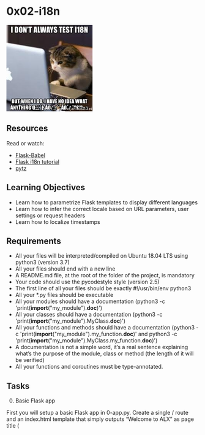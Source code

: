 # 0x02-i18n

![catmeme](https://github.com/leone-nyaga/alx-backend/blob/master/0x02-i18n/images/cat%20meme.jpeg)

## Resources

Read or watch:

+ [Flask-Babel](https://web.archive.org/web/20201111174034/https://flask-babel.tkte.ch)
+ [Flask i18n tutorial](https://blog.miguelgrinberg.com/post/the-flask-mega-tutorial-part-xiii-i18n-and-l10n)
+ [pytz](https://pypi.org/project/pytz)

## Learning Objectives

+ Learn how to parametrize Flask templates to display different languages
+ Learn how to infer the correct locale based on URL parameters, user settings or request headers
+ Learn how to localize timestamps

## Requirements

+ All your files will be interpreted/compiled on Ubuntu 18.04 LTS using python3 (version 3.7)
+ All your files should end with a new line
+ A README.md file, at the root of the folder of the project, is mandatory
+ Your code should use the pycodestyle style (version 2.5)
+ The first line of all your files should be exactly #!/usr/bin/env python3
+ All your *.py files should be executable
+ All your modules should have a documentation (python3 -c 'print(__import__("my_module").__doc__)')
+ All your classes should have a documentation (python3 -c 'print(__import__("my_module").MyClass.__doc__)')
+ All your functions and methods should have a documentation (python3 -c 'print(__import__("my_module").my_function.__doc__)' and python3 -c 'print(__import__("my_module").MyClass.my_function.__doc__)')
+ A documentation is not a simple word, it’s a real sentence explaining what’s the purpose of the module, class or method (the length of it will be verified)
+ All your functions and coroutines must be type-annotated.

## Tasks

0. Basic Flask app

First you will setup a basic Flask app in 0-app.py. Create a single / route and an index.html template that simply outputs “Welcome to ALX” as page title (<title>) and “Hello world” as header (`<h1>`).

Repo:

+ GitHub repository: alx-backend
+ Directory: 0x02-i18n
+ File: 0-app.py, templates/0-index.html
  
1. Basic Babel setup

Install the Babel Flask extension:

```bash
$ pip3 install flask_babel==2.0.0
```

Then instantiate the Babel object in your app. Store it in a module-level variable named babel.

In order to configure available languages in our app, you will create a Config class that has a LANGUAGES class attribute equal to ["en", "fr"].

Use Config to set Babel’s default locale ("en") and timezone ("UTC").

Use that class as config for your Flask app.

Repo:

+ GitHub repository: alx-backend
+ Directory: 0x02-i18n
+ File: 1-app.py, templates/1-index.html
   
2. Get locale from request

Create a get_locale function with the babel.localeselector decorator. Use request.accept_languages to determine the best match with our supported languages.

Repo:

+ GitHub repository: alx-backend
+ Directory: 0x02-i18n
+ File: 2-app.py, templates/2-index.html
  
3. Parametrize templates

Use the _ or gettext function to parametrize your templates. Use the message IDs home_title and home_header.

Create a babel.cfg file containing

```bash
[python: **.py]
[jinja2: **/templates/**.html]
extensions=jinja2.ext.autoescape,jinja2.ext.with_
```

Then initialize your translations with

```bash
$ pybabel extract -F babel.cfg -o messages.pot .
```

and your two dictionaries with

```bash
$ pybabel init -i messages.pot -d translations -l en
$ pybabel init -i messages.pot -d translations -l fr
```

Then edit files translations/[en|fr]/LC_MESSAGES/messages.po to provide the correct value for each message ID for each language. Use the following translations:

| msgid       | English             | French               |
|------------|---------------------|----------------------|
| home_title | "Welcome to ALX"    | "Bienvenue chez ALX" |
| home_header| "Hello world!"      | "Bonjour monde!"     |


Then compile your dictionaries with

```bash
$ pybabel compile -d translations
```

Reload the home page of your app and make sure that the correct messages show up.

Repo:

+ GitHub repository: alx-backend
+ Directory: 0x02-i18n
+ File: 3-app.py, babel.cfg, templates/3-index.html, translations/en/LC_MESSAGES/messages.po, translations/fr/LC_MESSAGES/messages.po, translations/en/LC_MESSAGES/messages.mo, translations/fr/LC_MESSAGES/messages.mo
   
4. Force locale with URL parameter

In this task, you will implement a way to force a particular locale by passing the locale=fr parameter to your app’s URLs.

In your get_locale function, detect if the incoming request contains locale argument and ifs value is a supported locale, return it. If not or if the parameter is not present, resort to the previous default behavior.

Now you should be able to test different translations by visiting http://127.0.0.1:5000?locale=[fr|en].

Visiting http://127.0.0.1:5000/?locale=fr should display this level 1 heading: 

![bonjour monde!](https://github.com/leone-nyaga/alx-backend/blob/master/0x02-i18n/images/bonjour%20monde.png)

Repo:

+ GitHub repository: alx-backend
+ Directory: 0x02-i18n
+ File: 4-app.py, templates/4-index.html
  
5. Mock logging in

Creating a user login system is outside the scope of this project. To emulate a similar behavior, copy the following user table in 5-app.py.

```python
users = {
    1: {"name": "Balou", "locale": "fr", "timezone": "Europe/Paris"},
    2: {"name": "Beyonce", "locale": "en", "timezone": "US/Central"},
    3: {"name": "Spock", "locale": "kg", "timezone": "Vulcan"},
    4: {"name": "Teletubby", "locale": None, "timezone": "Europe/London"},
}
```

This will mock a database user table. Logging in will be mocked by passing login_as URL parameter containing the user ID to log in as.

Define a get_user function that returns a user dictionary or None if the ID cannot be found or if login_as was not passed.

Define a before_request function and use the app.before_request decorator to make it be executed before all other functions. before_request should use get_user to find a user if any, and set it as a global on flask.g.user.

In your HTML template, if a user is logged in, in a paragraph tag, display a welcome message otherwise display a default message as shown in the table below.

| msgid         | English                                     | French                                        |
|---------------|---------------------------------------------|-----------------------------------------------|
| logged_in_as  | "You are logged in as %(username)s."        | "Vous êtes connecté en tant que %(username)s." |
| not_logged_in | "You are not logged in."                    | "Vous n'êtes pas connecté."                   |


Visiting http://127.0.0.1:5000/ in your browser should display this:

![hello world]()

Visiting http://127.0.0.1:5000/?login_as=2 in your browser should display this: 

![hello world bey]()

Repo:

GitHub repository: alx-backend
Directory: 0x02-i18n
File: 5-app.py, templates/5-index.html
  
6. Use user locale
mandatory
Score: 0.0% (Checks completed: 0.0%)
Change your get_locale function to use a user’s preferred local if it is supported.

The order of priority should be

Locale from URL parameters
Locale from user settings
Locale from request header
Default locale
Test by logging in as different users



Repo:

GitHub repository: alx-backend
Directory: 0x02-i18n
File: 6-app.py, templates/6-index.html
  
7. Infer appropriate time zone
mandatory
Score: 100.0% (Checks completed: 100.0%)
Define a get_timezone function and use the babel.timezoneselector decorator.

The logic should be the same as get_locale:

Find timezone parameter in URL parameters
Find time zone from user settings
Default to UTC
Before returning a URL-provided or user time zone, you must validate that it is a valid time zone. To that, use pytz.timezone and catch the pytz.exceptions.UnknownTimeZoneError exception.

Repo:

GitHub repository: alx-backend
Directory: 0x02-i18n
File: 7-app.py, templates/7-index.html

8. Display the current time
#advanced
Score: 100.0% (Checks completed: 100.0%)
Based on the inferred time zone, display the current time on the home page in the default format. For example:

Jan 21, 2020, 5:55:39 AM or 21 janv. 2020 à 05:56:28

Use the following translations

msgid	English	French
current_time_is	"The current time is %(current_time)s."	"Nous sommes le %(current_time)s."
Displaying the time in French looks like this:



Displaying the time in English looks like this:



Repo:

GitHub repository: alx-backend
Directory: 0x02-i18n
File: app.py, templates/index.html, translations/en/LC_MESSAGES/messages.po, translations/fr/LC_MESSAGES/messages.po
